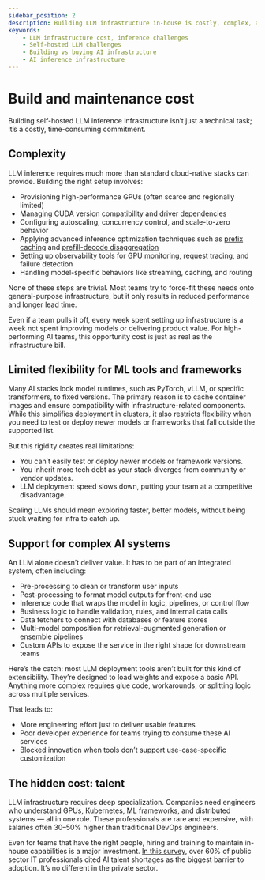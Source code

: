 ```yaml
---
sidebar_position: 2
description: Building LLM infrastructure in-house is costly, complex, and slows AI product development and innovation.
keywords:
    - LLM infrastructure cost, inference challenges
    - Self-hosted LLM challenges
    - Building vs buying AI infrastructure
    - AI inference infrastructure
---
```


# Build and maintenance cost

Building self-hosted LLM inference infrastructure isn’t just a technical task; it’s a costly, time-consuming commitment. 

## Complexity

LLM inference requires much more than standard cloud-native stacks can provide. Building the right setup involves:

- Provisioning high-performance GPUs (often scarce and regionally limited)
- Managing CUDA version compatibility and driver dependencies
- Configuring autoscaling, concurrency control, and scale-to-zero behavior
- Applying advanced inference optimization techniques such as [prefix caching](../../inference-optimization/prefix-caching) and [prefill-decode disaggregation](../../inference-optimization/prefill-decode-disaggregation)
- Setting up observability tools for GPU monitoring, request tracing, and failure detection
- Handling model-specific behaviors like streaming, caching, and routing

None of these steps are trivial. Most teams try to force-fit these needs onto general-purpose infrastructure, but it only results in reduced performance and longer lead time.

Even if a team pulls it off, every week spent setting up infrastructure is a week not spent improving models or delivering product value. For high-performing AI teams, this opportunity cost is just as real as the infrastructure bill.

## Limited flexibility for ML tools and frameworks

Many AI stacks lock model runtimes, such as PyTorch, vLLM, or specific transformers, to fixed versions. The primary reason is to cache container images and ensure compatibility with infrastructure-related components. While this simplifies deployment in clusters, it also restricts flexibility when you need to test or deploy newer models or frameworks that fall outside the supported list.

But this rigidity creates real limitations:

- You can’t easily test or deploy newer models or framework versions.
- You inherit more tech debt as your stack diverges from community or vendor updates.
- LLM deployment speed slows down, putting your team at a competitive disadvantage.

Scaling LLMs should mean exploring faster, better models, without being stuck waiting for infra to catch up.

## Support for complex AI systems

An LLM alone doesn’t deliver value. It has to be part of an integrated system, often including:

- Pre-processing to clean or transform user inputs
- Post-processing to format model outputs for front-end use
- Inference code that wraps the model in logic, pipelines, or control flow
- Business logic to handle validation, rules, and internal data calls
- Data fetchers to connect with databases or feature stores
- Multi-model composition for retrieval-augmented generation or ensemble pipelines
- Custom APIs to expose the service in the right shape for downstream teams

Here’s the catch: most LLM deployment tools aren’t built for this kind of extensibility. They’re designed to load weights and expose a basic API. Anything more complex requires glue code, workarounds, or splitting logic across multiple services.

That leads to:

- More engineering effort just to deliver usable features
- Poor developer experience for teams trying to consume these AI services
- Blocked innovation when tools don’t support use-case-specific customization

## The hidden cost: talent

LLM infrastructure requires deep specialization. Companies need engineers who understand GPUs, Kubernetes, ML frameworks, and distributed systems — all in one role. These professionals are rare and expensive, with salaries often 30–50% higher than traditional DevOps engineers.

Even for teams that have the right people, hiring and training to maintain in-house capabilities is a major investment. [In this survey](https://www.salesforce.com/news/stories/public-sector-ai-statistics/), over 60% of public sector IT professionals cited AI talent shortages as the biggest barrier to adoption. It’s no different in the private sector.
